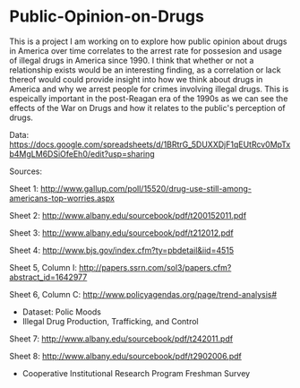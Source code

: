 # Public-Opinion-on-Drugs
This is a project I am working on to explore how public opinion about drugs in America over time correlates to the arrest rate for possesion and usage of illegal drugs in America since 1990. I think that whether or not a relationship exists would be an interesting finding, as a correlation or lack thereof would could provide insight into how we think about drugs in America and why we arrest people for crimes involving illegal drugs. This is espeically important in the post-Reagan era of the 1990s as we can see the effects of the War on Drugs and how it relates to the public's perception of drugs.

Data: https://docs.google.com/spreadsheets/d/1BRtrG_5DUXXDjF1qEUtRcv0MpTxb4MgLM6DSiOfeEh0/edit?usp=sharing

Sources:

Sheet 1: http://www.gallup.com/poll/15520/drug-use-still-among-americans-top-worries.aspx

Sheet 2: http://www.albany.edu/sourcebook/pdf/t200152011.pdf

Sheet 3: http://www.albany.edu/sourcebook/pdf/t212012.pdf

Sheet 4: http://www.bjs.gov/index.cfm?ty=pbdetail&iid=4515

Sheet 5, Column I: http://papers.ssrn.com/sol3/papers.cfm?abstract_id=1642977

Sheet 6, Column C: http://www.policyagendas.org/page/trend-analysis#
  - Dataset: Polic Moods
  - Illegal Drug Production, Trafficking, and Control

Sheet 7: http://www.albany.edu/sourcebook/pdf/t242011.pdf

Sheet 8: http://www.albany.edu/sourcebook/pdf/t2902006.pdf
  - Cooperative Institutional Research Program Freshman Survey
